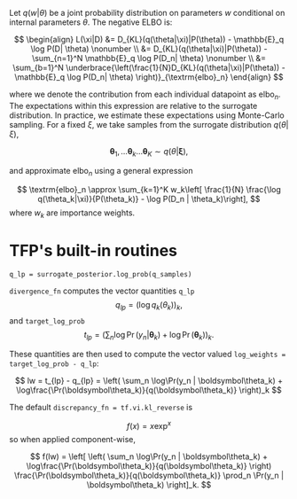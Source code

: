 

Let $q(w|\theta)$ be a joint probability distribution on parameters $w$ conditional on internal parameters $\theta$. The negative ELBO is:


$$
\begin{align}
    L(\xi|D) &= D_{KL}(q(\theta|\xi)|P(\theta)) - \mathbb{E}_q \log P(D| \theta) \nonumber \\
    &= D_{KL}(q(\theta|\xi)|P(\theta)) - \sum_{n=1}^N \mathbb{E}_q \log P(D_n| \theta)  \nonumber \\
    &= \sum_{b=1}^N  \underbrace{\left(\frac{1}{N}D_{KL}(q(\theta|\xi)|P(\theta)) -  \mathbb{E}_q \log P(D_n| \theta) \right)}_{\textrm{elbo}_n}
\end{align}
$$

where we denote the contribution from each individual datapoint as $\textrm{elbo}_n$. The expectations within this expression are relative to the surrogate distribution. In practice, we estimate these expectations using Monte-Carlo sampling. For a fixed $\xi$, we take samples from the surrogate distribution $q(\theta|\xi)$,

$$
\boldsymbol\theta_1,\ldots \boldsymbol\theta_k\ldots \boldsymbol\theta_K \sim q(\theta|\boldsymbol\xi),
$$

and approximate $\textrm{elbo}_n$ using a general expression

$$
\textrm{elbo}_n \approx \sum_{k=1}^K w_k\left[ \frac{1}{N} \frac{\log q(\theta_k|\xi)}{P(\theta_k)}  - \log P(D_n | \theta_k)\right],
$$
where $w_k$ are importance weights.

# TFP's built-in routines



`q_lp = surrogate_posterior.log_prob(q_samples)`


`divergence_fn` computes the vector quantities `q_lp`
$$
q_{lp} = \left( \log q_k(\theta_k) \right)_k,
$$
and `target_log_prob`
$$
t_{lp} = \left(\sum_n \log\Pr(y_n | \boldsymbol\theta_k)  + \log\Pr(\boldsymbol\theta_k) \right)_k.
$$

These quantities are then used to compute the vector valued `log_weights =  target_log_prob - q_lp`:

$$
lw = t_{lp} - q_{lp} = \left( \sum_n \log\Pr(y_n | \boldsymbol\theta_k)  + \log\frac{\Pr(\boldsymbol\theta_k)}{q(\boldsymbol\theta_k)} \right)_k
$$

The default `discrepancy_fn = tf.vi.kl_reverse` is

$$
f(x) = x \exp ^x
$$
so when applied component-wise,

$$
f(lw) = \left[  \left( \sum_n \log\Pr(y_n | \boldsymbol\theta_k)  + \log\frac{\Pr(\boldsymbol\theta_k)}{q(\boldsymbol\theta_k)} \right) \frac{\Pr(\boldsymbol\theta_k)}{q(\boldsymbol\theta_k)}  \prod_n \Pr(y_n | \boldsymbol\theta_k) \right]_k.
$$